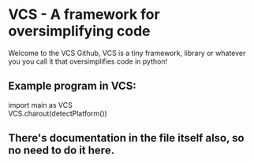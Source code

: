 # VCS - A framework for oversimplifying code
Welcome to the VCS Github, VCS is a tiny framework, library or whatever you you call it
that oversimplifies code in python!

## Example program in VCS:

import main as VCS\
VCS.charout(detectPlatform())

## There's documentation in the file itself also, so no need to do it here.
